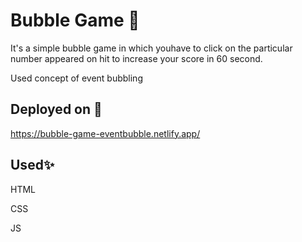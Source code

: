 
  # Bubble Game 📝  
  
  It's a simple bubble game in which youhave to click on the particular number appeared on hit to increase your score in 60 second.

Used concept of event bubbling
  
  ## Deployed on 🚀  
  
https://bubble-game-eventbubble.netlify.app/

  ## Used✨  

  HTML

  CSS

  JS